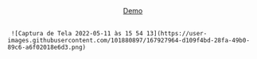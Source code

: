 
<div align="center">
     <a href="https://restaurantejs-adrianalatorre.netlify.app/" target="_blank"<div/>Demo</a>
     </div>
     <br/>
     
     ![Captura de Tela 2022-05-11 às 15 54 13](https://user-images.githubusercontent.com/101880897/167927964-d109f4bd-28fa-49b0-89c6-a6f02018e6d3.png)
